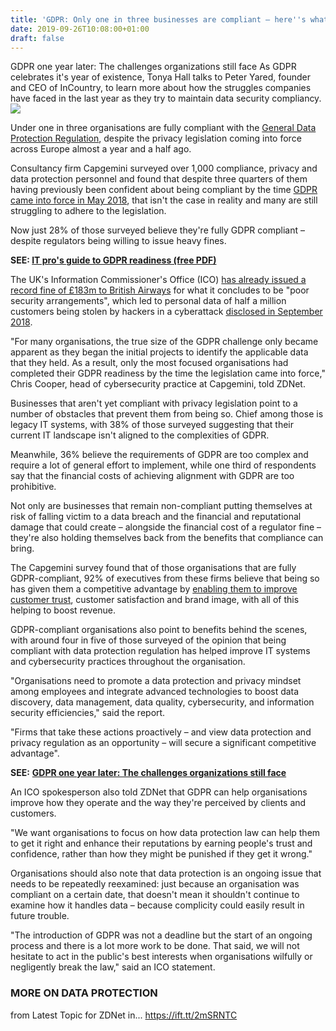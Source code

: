 ```yaml
---
title: 'GDPR: Only one in three businesses are compliant – here''s what is holding them back'
date: 2019-09-26T10:08:00+01:00
draft: false
---
```


GDPR one year later: The challenges organizations still face As GDPR celebrates it's year of existence, Tonya Hall talks to Peter Yared, founder and CEO of InCountry, to learn more about how the struggles companies have faced in the last year as they try to maintain data security compliancy. ![](https://zdnet2.cbsistatic.com/hub/i/r/2019/09/20/fef1e11b-6fad-40c9-8f50-356eab0f9f5d/thumbnail/570x322/3fe3edb87f37c247e2e9cfb42013af37/thumb.jpg)

Under one in three organisations are fully compliant with the [General Data Protection Regulation](https://www.zdnet.com/article/gdpr-an-executive-guide-to-what-you-need-to-know/), despite the privacy legislation coming into force across Europe almost a year and a half ago.

Consultancy firm Capgemini surveyed over 1,000 compliance, privacy and data protection personnel and found that despite three quarters of them having previously been confident about being compliant by the time [GDPR came into force in May 2018](https://www.zdnet.com/article/gdpr-its-here-so-what-happens-now/), that isn't the case in reality and many are still struggling to adhere to the legislation. 

Now just 28% of those surveyed believe they're fully GDPR compliant – despite regulators being willing to issue heavy fines.

**SEE: [IT pro's guide to GDPR readiness (free PDF)](https://www.techrepublic.com/resource-library/whitepapers/it-pro-s-guide-to-gdpr-readiness/?ftag=CMG-01-10aaa1b)**

The UK's Information Commissioner's Office (ICO) [has already issued a record fine of £183m to British Airways](https://www.zdnet.com/article/gdpr-british-airways-faces-record-183m-fine-for-customer-data-breach/) for what it concludes to be "poor security arrangements", which led to personal data of half a million customers being stolen by hackers in a cyberattack [disclosed in September 2018](https://www.zdnet.com/article/british-airways-hit-with-customer-data-theft/).

"For many organisations, the true size of the GDPR challenge only became apparent as they began the initial projects to identify the applicable data that they held. As a result, only the most focused organisations had completed their GDPR readiness by the time the legislation came into force," Chris Cooper, head of cybersecurity practice at Capgemini, told ZDNet.

Businesses that aren't yet compliant with privacy legislation point to a number of obstacles that prevent them from being so. Chief among those is legacy IT systems, with 38% of those surveyed suggesting that their current IT landscape isn't aligned to the complexities of GDPR.

Meanwhile, 36% believe the requirements of GDPR are too complex and require a lot of general effort to implement, while one third of respondents say that the financial costs of achieving alignment with GDPR are too prohibitive.

Not only are businesses that remain non-compliant putting themselves at risk of falling victim to a data breach and the financial and reputational damage that could create – alongside the financial cost of a regulator fine – they're also holding themselves back from the benefits that compliance can bring.

The Capgemini survey found that of those organisations that are fully GDPR-compliant, 92% of executives from these firms believe that being so has given them a competitive advantage by [enabling them to improve customer trust](https://www.zdnet.com/article/majority-of-consumers-will-not-work-with-an-enterprise-firm-that-wont-keep-their-data-secure/), customer satisfaction and brand image, with all of this helping to boost revenue.

GDPR-compliant organisations also point to benefits behind the scenes, with around four in five of those surveyed of the opinion that being compliant with data protection regulation has helped improve IT systems and cybersecurity practices throughout the organisation.

"Organisations need to promote a data protection and privacy mindset among employees and integrate advanced technologies to boost data discovery, data management, data quality, cybersecurity, and information security efficiencies," said the report.

"Firms that take these actions proactively – and view data protection and privacy regulation as an opportunity – will secure a significant competitive advantage".

**SEE:** [**GDPR one year later: The challenges organizations still face**](https://www.zdnet.com/video/gdpr-one-year-later-the-challenges-organizations-still-face/)

An ICO spokesperson also told ZDNet that GDPR can help organisations improve how they operate and the way they're perceived by clients and customers.  
  
"We want organisations to focus on how data protection law can help them to get it right and enhance their reputations by earning people's trust and confidence, rather than how they might be punished if they get it wrong."  

Organisations should also note that data protection is an ongoing issue that needs to be repeatedly reexamined: just because an organisation was compliant on a certain date, that doesn't mean it shouldn't continue to examine how it handles data – because complicity could easily result in future trouble.

"The introduction of GDPR was not a deadline but the start of an ongoing process and there is a lot more work to be done. That said, we will not hesitate to act in the public's best interests when organisations wilfully or negligently break the law," said an ICO statement.

### **MORE ON DATA PROTECTION**

  
  
from Latest Topic for ZDNet in... https://ift.tt/2mSRNTC